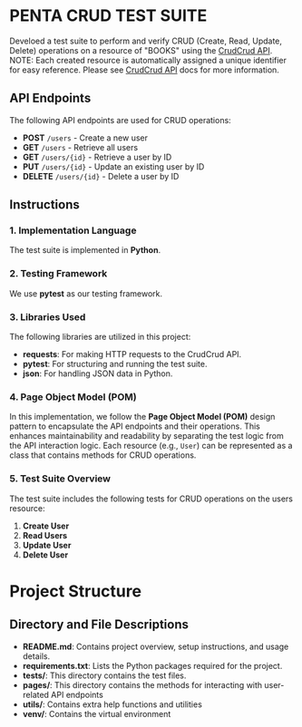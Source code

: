# PENTA CRUD TEST SUITE
Develoed a test suite to perform and verify CRUD (Create, Read, Update, Delete) operations on a resource of "BOOKS" using the [CrudCrud API](https://crudcrud.com/).
NOTE: Each created resource is automatically assigned a unique identifier for easy reference. Please see [CrudCrud API](https://crudcrud.com/) docs for more information.

## API Endpoints
The following API endpoints are used for CRUD operations:

- **POST** `/users` - Create a new user
- **GET** `/users` - Retrieve all users
- **GET** `/users/{id}` - Retrieve a user by ID
- **PUT** `/users/{id}` - Update an existing user by ID
- **DELETE** `/users/{id}` - Delete a user by ID

## Instructions

### 1. Implementation Language
The test suite is implemented in **Python**.

### 2. Testing Framework
We use **pytest** as our testing framework.

### 3. Libraries Used
The following libraries are utilized in this project:

- **requests**: For making HTTP requests to the CrudCrud API.
- **pytest**: For structuring and running the test suite.
- **json**: For handling JSON data in Python.

### 4. Page Object Model (POM)
In this implementation, we follow the **Page Object Model (POM)** design pattern to encapsulate the API endpoints and their operations. This enhances maintainability and readability by separating the test logic from the API interaction logic. Each resource (e.g., `User`) can be represented as a class that contains methods for CRUD operations.

### 5. Test Suite Overview
The test suite includes the following tests for CRUD operations on the users resource:

1. **Create User**
2. **Read Users**
3. **Update User**
4. **Delete User**
  
# Project Structure
## Directory and File Descriptions
- **README.md**: Contains project overview, setup instructions, and usage details.
- **requirements.txt**: Lists the Python packages required for the project.
- **tests/**: This directory contains the test files.
- **pages/**: This directory contains the methods for interacting with user-related API endpoints 
- **utils/**: Contains extra help functions and utilities
- **venv/**: Contains the virtual environment

